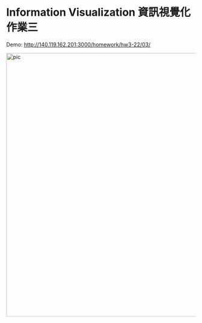 # Information Visualization 資訊視覺化作業三

Demo: http://140.119.162.201:3000/homework/hw3-22/03/

<img width="700" alt="pic" src="https://user-images.githubusercontent.com/79987875/166151748-e17d537f-a942-4583-8295-f0347fe34c66.png">
